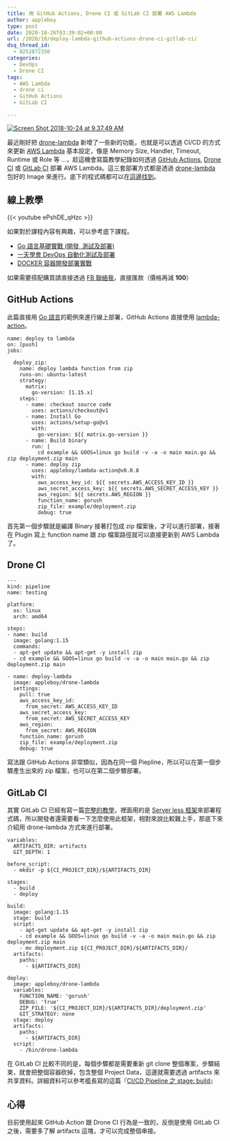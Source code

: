 ```yaml
---
title: 用 GitHub Actions, Drone CI 或 GitLab CI 部署 AWS Lambda
author: appleboy
type: post
date: 2020-10-26T03:39:02+00:00
url: /2020/10/deploy-lambda-github-actions-drone-ci-gitlab-ci/
dsq_thread_id:
  - 8252872350
categories:
  - DevOps
  - Drone CI
tags:
  - AWS Lambda
  - drone ci
  - GitHub Actions
  - GitLab CI

---
```

[<img src="https://i1.wp.com/farm2.staticflickr.com/1956/43711539730_7bd9f610c3_z.jpg?w=840&#038;ssl=1" alt="Screen Shot 2018-10-24 at 9.37.49 AM" data-recalc-dims="1" />][1]

最近剛好把 [drone-lambda][2] 新增了一些新的功能，也就是可以透過 CI/CD 的方式來更新 [AWS Lambda][3] 基本設定，像是 Memory Size, Handler, Timeout, Runtime 或 Role 等 ...，趁這機會寫篇教學紀錄如何透過 [GitHub Actions][4], [Drone CI][5] 或 [GitLab CI][6] 部署 AWS Lambda。這三套部署方式都是透過 [drone-lambda][2] 包好的 Image 來進行。底下的程式碼都可以在[這邊找到][7]。

<!--more-->

## 線上教學

{{< youtube ePshDE_qHzc >}}

如果對於課程內容有興趣，可以參考底下課程。

  * [Go 語言基礎實戰 (開發, 測試及部署)][8]
  * [一天學會 DevOps 自動化測試及部署][9]
  * [DOCKER 容器開發部署實戰][10]

如果需要搭配購買請直接透過 [FB 聯絡我][11]，直接匯款（價格再減 **100**）

## GitHub Actions

此篇直接用 [Go 語言][12]的範例來進行線上部署，GitHub Actions 直接使用 [lambda-action][13]。

<pre><code class="language-yaml">name: deploy to lambda
on: [push]
jobs:

  deploy_zip:
    name: deploy lambda function from zip
    runs-on: ubuntu-latest
    strategy:
      matrix:
        go-version: [1.15.x]
    steps:
      - name: checkout source code
        uses: actions/checkout@v1
      - name: Install Go
        uses: actions/setup-go@v1
        with:
          go-version: ${{ matrix.go-version }}
      - name: Build binary
        run: |
          cd example && GOOS=linux go build -v -a -o main main.go && zip deployment.zip main
      - name: deploy zip
        uses: appleboy/lambda-action@v0.0.8
        with:
          aws_access_key_id: ${{ secrets.AWS_ACCESS_KEY_ID }}
          aws_secret_access_key: ${{ secrets.AWS_SECRET_ACCESS_KEY }}
          aws_region: ${{ secrets.AWS_REGION }}
          function_name: gorush
          zip_file: example/deployment.zip
          debug: true</code></pre>

首先第一個步驟就是編譯 Binary 接著打包成 zip 檔案後，才可以進行部署，接著在 Plugin 寫上 function name 跟 zip 檔案路徑就可以直接更新到 AWS Lambda 了。

## Drone CI

<pre><code class="language-yaml">---
kind: pipeline
name: testing

platform:
  os: linux
  arch: amd64

steps:
- name: build
  image: golang:1.15
  commands:
  - apt-get update && apt-get -y install zip
  - cd example && GOOS=linux go build -v -a -o main main.go && zip deployment.zip main

- name: deploy-lambda
  image: appleboy/drone-lambda
  settings:
    pull: true
    aws_access_key_id:
      from_secret: AWS_ACCESS_KEY_ID
    aws_secret_access_key:
      from_secret: AWS_SECRET_ACCESS_KEY
    aws_region:
      from_secret: AWS_REGION
    function_name: gorush
    zip_file: example/deployment.zip
    debug: true</code></pre>

寫法跟 GitHub Actions 非常類似，因為在同一個 Piepline，所以可以在第一個步驟產生出來的 zip 檔案，也可以在第二個步驟部署。

## GitLab CI

其實 GitLab CI 已經有寫一篇[完整的教學][14]，裡面用的是 [Server less 框架][15]來部署程式碼，所以開發者還需要看一下怎麼使用此框架，相對來說比較難上手，那底下來介紹用 drone-lambda 方式來進行部署。

<pre><code class="language-yaml">variables:
  ARTIFACTS_DIR: artifacts
  GIT_DEPTH: 1

before_script:
  - mkdir -p ${CI_PROJECT_DIR}/${ARTIFACTS_DIR}

stages:
  - build
  - deploy

build:
  image: golang:1.15
  stage: build
  script:
    - apt-get update && apt-get -y install zip
    - cd example && GOOS=linux go build -v -a -o main main.go && zip deployment.zip main
    - mv deployment.zip ${CI_PROJECT_DIR}/${ARTIFACTS_DIR}/
  artifacts:
    paths:
      - ${ARTIFACTS_DIR}

deploy:
  image: appleboy/drone-lambda
  variables:
    FUNCTION_NAME: &#039;gorush&#039;
    DEBUG: &#039;true&#039;
    ZIP_FILE: &#039;${CI_PROJECT_DIR}/${ARTIFACTS_DIR}/deployment.zip&#039;
    GIT_STRATEGY: none
  stage: deploy
  artifacts:
    paths:
      - ${ARTIFACTS_DIR}
  script:
    - /bin/drone-lambda</code></pre>

在 GitLab CI 比較不同的是，每個步驟都是需要重新 git clone 整個專案，步驟結束，就會把整個容器砍掉，包含整個 Project Data，這邊就需要透過 artifacts 來共享資料。詳細資料可以參考艦長寫的這篇『[CI/CD Pipeline 之 stage: build][16]』

## 心得

目前使用起來 GitHub Action 跟 Drone CI 行為是一致的，反倒是使用 GitLab CI 之後，需要多了解 artifacts 這塊，才可以完成整個串接。

 [1]: https://www.flickr.com/photos/appleboy/43711539730/in/dateposted-public/ "Screen Shot 2018-10-24 at 9.37.49 AM"
 [2]: https://github.com/appleboy/drone-lambda
 [3]: https://aws.amazon.com/tw/lambda/
 [4]: https://github.com/features/actions
 [5]: https://cloud.drone.io
 [6]: https://docs.gitlab.com/ee/ci/
 [7]: https://github.com/go-training/drone-lambda-demo
 [8]: https://www.udemy.com/course/golang-fight/?couponCode=202011
 [9]: https://www.udemy.com/course/devops-oneday/?couponCode=202011
 [10]: https://www.udemy.com/course/docker-practice/?couponCode=202011
 [11]: http://facebook.com/appleboy46
 [12]: https://golang.org
 [13]: https://github.com/appleboy/lambda-action
 [14]: https://docs.gitlab.com/ee/user/project/clusters/serverless/aws.html
 [15]: https://www.serverless.com/framework/docs/providers/aws/
 [16]: https://ithelp.ithome.com.tw/articles/10219944
